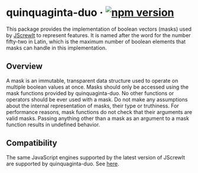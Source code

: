 # quinquaginta-duo · [![npm version][npm badge]][npm url]

This package provides the implementation of boolean vectors (masks) used by
[JScrewIt](https://github.com/fasttime/JScrewIt) to represent features.
It is named after the word for the number fifty-two in Latin, which is the maximum number of
boolean elements that masks can handle in this implementation.

## Overview

A mask is an immutable, transparent data structure used to operate on multiple boolean values at
once.
Masks should only be accessed using the mask functions provided by quinquaginta-duo.
No other functions or operators should be ever used with a mask.
Do not make any assumptions about the internal representation of masks, their type or truthiness.
For performance reasons, mask functions do not check that their arguments are valid masks.
Passing anything other than a mask as an argument to a mask function results in undefined
behavior.

## Compatibility

The same JavaScript engines supported by the latest version of JScrewIt are supported by
quinquaginta-duo.
See [here](https://github.com/fasttime/JScrewIt#compatibility).

[npm badge]: https://badge.fury.io/js/quinquaginta-duo.svg
[npm url]: https://www.npmjs.com/package/quinquaginta-duo
